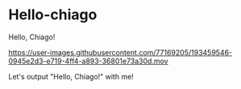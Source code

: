 # Hello-chiago
Hello, Chiago!

https://user-images.githubusercontent.com/77169205/193459546-0945e2d3-e719-4ff4-a893-36801e73a30d.mov

Let's output "Hello, Chiago!" with me!
